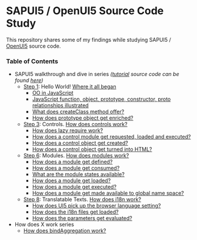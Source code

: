 SAPUI5 / OpenUI5 Source Code Study
======================================

This repository shares some of my findings while studying SAPUI5 / [OpenUI5](https://github.com/SAP/openui5) source code.

### Table of Contents

- SAPUI5 walkthrough and dive in series *([tutorial](https://sapui5.hana.ondemand.com/sdk/#docs/guide/3da5f4be63264db99f2e5b04c5e853db.html) source code can be found [here](https://github.com/j1wu/sapui5-walkthrough))*
	- [Step 1](https://sapui5.netweaver.ondemand.com/sdk/docs/guide/2680aa9b16c14a00b01261d04babbb39.html): Hello World! [Where it all began](walkthrough-dive-in/step1.md)
		- [OO in JavaScript](walkthrough-dive-in/step1.md#oo-in-javascript)
		- [JavaScript function, object, prototype, constructor, proto relationships illustrated](walkthrough-dive-in/step1.md#javascript-function-object-prototype-constructor-proto-relationships-illustrated)
		- [What does createClass method offer?](walkthrough-dive-in/step1.md#what-does-createclass-method-offer)
		- [How does prototype object get enriched?](walkthrough-dive-in/step1.md#how-does-prototype-object-get-enriched)
	- [Step 3](https://sapui5.hana.ondemand.com/sdk/#docs/guide/ddbceecd7d3d42eea9cf78a820a238fb.html): Controls. [How does controls work?](walkthrough-dive-in/step3.md)
		- [How does lazy require work?](walkthrough-dive-in/step3.md#how-does-lazy-require-work)
		- [How does a control module get requested, loaded and executed?](walkthrough-dive-in/step3.md#how-does-a-control-module-get-requested-loaded-and-executed)
		- [How does a control object get created?](walkthrough-dive-in/step3.md#how-does-a-control-object-get-created)
		- [How does a control object get turned into HTML?](walkthrough-dive-in/step3.md#how-does-a-control-object-get-turned-into-html)
	- [Step 6](https://sapui5.netweaver.ondemand.com/sdk/docs/guide/f665d0de4dba405f9af4294de824b03b.html): Modules. [How does modules work?](walkthrough-dive-in/step6.md)
		- [How does a module get defined?](walkthrough-dive-in/step6.md#how-does-a-module-get-defined)
		- [How does a module get consumed?](walkthrough-dive-in/step6.md#how-does-a-module-get-consumed)
		- [What are the module states available?](walkthrough-dive-in/step6.md#what-are-the-module-states-available)
		- [How does a module get loaded?](walkthrough-dive-in/step6.md#how-does-a-module-get-loaded)
		- [How does a module get executed?](walkthrough-dive-in/step6.md#how-does-a-module-get-executed)
		- [How does a module get made available to global name space?](walkthrough-dive-in/step6.md#how-does-a-module-get-made-available-to-global-name-space)
	- [Step 8](https://sapui5.hana.ondemand.com/sdk/#docs/guide/df86bfbeab0645e5b764ffa488ed57dc.html): Translatable Texts. [How does i18n work?](walkthrough-dive-in/step8.md)
		- [How does UI5 pick up the browser language setting?](walkthrough-dive-in/step8.md#how-does-ui5-pick-up-the-browser-language-setting)
		- [How does the i18n files get loaded?](walkthrough-dive-in/step8.md#how-does-the-i18n-files-get-loaded)
		- [How does the parameters get evaluated?](walkthrough-dive-in/step8.md#how-does-the-parameters-get-evaluated)
- How does X work series
	- [How does bindAggregation work?](screenshots/how-does-bindAggregation-work.png)
